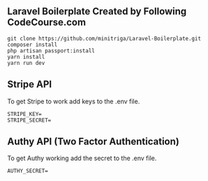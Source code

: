## Laravel Boilerplate Created by Following CodeCourse.com

```
git clone https://github.com/minitriga/Laravel-Boilerplate.git
composer install
php artisan passport:install
yarn install
yarn run dev
```

## Stripe API
To get Stripe to work add keys to the .env file. 

```
STRIPE_KEY=
STRIPE_SECRET=
```

## Authy API (Two Factor Authentication)
To get Authy working add the secret to the .env file.

```
AUTHY_SECRET=
```

